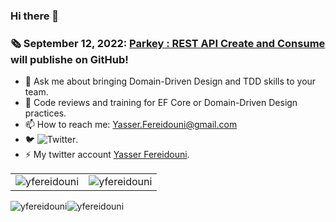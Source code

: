 ### Hi there 👋
<!--
**yfereidouni/yfereidouni** is a ✨ _special_ ✨ repository because its `README.md` (this file) appears on your GitHub profile.
-->
### :newspaper_roll: September 12, 2022: [Parkey : REST API Create and Consume](https://github.com/yfereidouni/Parky.git) will publishe on GitHub! 

- 💬 Ask me about bringing Domain-Driven Design and TDD skills to your team.  
- :brain: Code reviews and training for EF Core or Domain-Driven Design practices.  
- 📫 How to reach me: Yasser.Fereidouni@gmail.com   
- 🐦 ![Twitter](https://img.shields.io/twitter/follow/fereidouni?style=social).  
- ⚡ My twitter account [Yasser Fereidouni](https://twitter.com/fereidouni).

<table style="border: none; !important;">
    <tr style="border: none; !important;">
        <td style="border: none; !important;">
            <div style="border: none; !important;">
                <img style="float:left;" align="center" src="https://github-readme-stats.vercel.app/api?username=yfereidouni&show_icons=true&layout=compact&theme=dark" alt="yfereidouni" />
            <div/>
        </td>
        <td style="border: none; !important;">
            <div style="border: none; !important;">
                <img style="float:left;" align="center" src="https://github-readme-stats.vercel.app/api/top-langs/?username=yfereidouni&layout=compact&theme=dark" alt="yfereidouni" />
            <div/>
        </td>
    </tr>
</table>


<div class='parent'>
  <div class='child inline-block-child'>
    <img style="float:left;" align="center" src="https://github-readme-stats.vercel.app/api?username=yfereidouni&show_icons=true&layout=compact&theme=dark" alt="yfereidouni" />
  </div>
  <div class='child inline-block-child'>
    <img style="float:left;" align="center" src="https://github-readme-stats.vercel.app/api/top-langs/?username=yfereidouni&layout=compact&theme=dark" alt="yfereidouni" />
  </div>
</div>